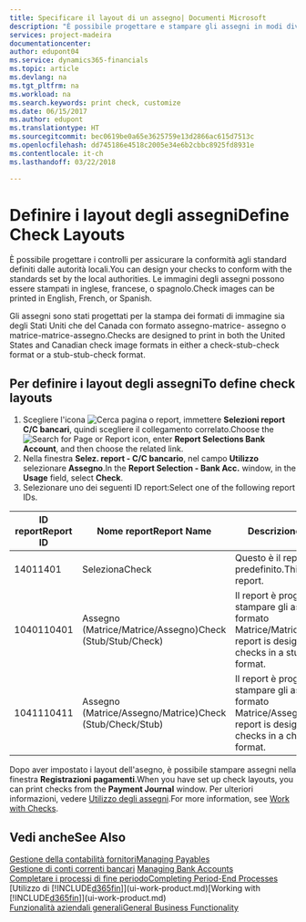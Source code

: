 ```yaml
---
title: Specificare il layout di un assegno| Documenti Microsoft
description: "È possibile progettare e stampare gli assegni in modi diversi per conformità agli standard."
services: project-madeira
documentationcenter: 
author: edupont04
ms.service: dynamics365-financials
ms.topic: article
ms.devlang: na
ms.tgt_pltfrm: na
ms.workload: na
ms.search.keywords: print check, customize
ms.date: 06/15/2017
ms.author: edupont
ms.translationtype: HT
ms.sourcegitcommit: bec0619be0a65e3625759e13d2866ac615d7513c
ms.openlocfilehash: dd745186e4518c2005e34e6b2cbbc8925fd8931e
ms.contentlocale: it-ch
ms.lasthandoff: 03/22/2018

---
```

# <a name="define-check-layouts"></a><span data-ttu-id="f0b35-103">Definire i layout degli assegni</span><span class="sxs-lookup"><span data-stu-id="f0b35-103">Define Check Layouts</span></span>
<span data-ttu-id="f0b35-104">È possibile progettare i controlli per assicurare la conformità agli standard definiti dalle autorità locali.</span><span class="sxs-lookup"><span data-stu-id="f0b35-104">You can design your checks to conform with the standards set by the local authorities.</span></span> <span data-ttu-id="f0b35-105">Le immagini degli assegni possono essere stampati in inglese, francese, o spagnolo.</span><span class="sxs-lookup"><span data-stu-id="f0b35-105">Check images can be printed in English, French, or Spanish.</span></span>

<span data-ttu-id="f0b35-106">Gli assegni sono stati progettati per la stampa dei formati di immagine sia degli Stati Uniti che del Canada con formato assegno-matrice- assegno o matrice-matrice-assegno.</span><span class="sxs-lookup"><span data-stu-id="f0b35-106">Checks are designed to print in both the United States and Canadian check image formats in either a check-stub-check format or a stub-stub-check format.</span></span>

## <a name="to-define-check-layouts"></a><span data-ttu-id="f0b35-107">Per definire i layout degli assegni</span><span class="sxs-lookup"><span data-stu-id="f0b35-107">To define check layouts</span></span>
1. <span data-ttu-id="f0b35-108">Scegliere l'icona ![Cerca pagina o report](media/ui-search/search_small.png "icona Cerca pagina o report"), immettere **Selezioni report C/C bancari**, quindi scegliere il collegamento correlato.</span><span class="sxs-lookup"><span data-stu-id="f0b35-108">Choose the ![Search for Page or Report](media/ui-search/search_small.png "Search for Page or Report icon") icon, enter **Report Selections Bank Account**, and then choose the related link.</span></span>
2. <span data-ttu-id="f0b35-109">Nella finestra **Selez. report - C/C bancario**, nel campo **Utilizzo** selezionare **Assegno**.</span><span class="sxs-lookup"><span data-stu-id="f0b35-109">In the **Report Selection - Bank Acc.** window, in the **Usage** field, select **Check**.</span></span>
3. <span data-ttu-id="f0b35-110">Selezionare uno dei seguenti ID report:</span><span class="sxs-lookup"><span data-stu-id="f0b35-110">Select one of the following report IDs.</span></span>

| <span data-ttu-id="f0b35-111">ID report</span><span class="sxs-lookup"><span data-stu-id="f0b35-111">Report ID</span></span> | <span data-ttu-id="f0b35-112">Nome report</span><span class="sxs-lookup"><span data-stu-id="f0b35-112">Report Name</span></span> | <span data-ttu-id="f0b35-113">Descrizione</span><span class="sxs-lookup"><span data-stu-id="f0b35-113">Description</span></span> |
| --- | --- | --- |
| <span data-ttu-id="f0b35-114">1401</span><span class="sxs-lookup"><span data-stu-id="f0b35-114">1401</span></span> |<span data-ttu-id="f0b35-115">Seleziona</span><span class="sxs-lookup"><span data-stu-id="f0b35-115">Check</span></span> |<span data-ttu-id="f0b35-116">Questo è il report predefinito.</span><span class="sxs-lookup"><span data-stu-id="f0b35-116">This is the default report.</span></span> |
| <span data-ttu-id="f0b35-117">10401</span><span class="sxs-lookup"><span data-stu-id="f0b35-117">10401</span></span> |<span data-ttu-id="f0b35-118">Assegno (Matrice/Matrice/Assegno)</span><span class="sxs-lookup"><span data-stu-id="f0b35-118">Check (Stub/Stub/Check)</span></span> |<span data-ttu-id="f0b35-119">Il report è progettato per stampare gli assegni in formato Matrice/Matrice/Assegno.</span><span class="sxs-lookup"><span data-stu-id="f0b35-119">This report is designed to print checks in a stub/stub/check format.</span></span> |
| <span data-ttu-id="f0b35-120">10411</span><span class="sxs-lookup"><span data-stu-id="f0b35-120">10411</span></span> |<span data-ttu-id="f0b35-121">Assegno (Matrice/Assegno/Matrice)</span><span class="sxs-lookup"><span data-stu-id="f0b35-121">Check (Stub/Check/Stub)</span></span> |<span data-ttu-id="f0b35-122">Il report è progettato per stampare gli assegni in formato Matrice/Assegno/Matrice.</span><span class="sxs-lookup"><span data-stu-id="f0b35-122">This report is designed to print checks in a check/stub/check format.</span></span> |

<span data-ttu-id="f0b35-123">Dopo aver impostato i layout dell'asegno, è possibile stampare assegni nella finestra **Registrazioni pagamenti**.</span><span class="sxs-lookup"><span data-stu-id="f0b35-123">When you have set up check layouts, you can print checks from the **Payment Journal** window.</span></span> <span data-ttu-id="f0b35-124">Per ulteriori informazioni, vedere [Utilizzo degli assegni](payables-how-work-checks.md).</span><span class="sxs-lookup"><span data-stu-id="f0b35-124">For more information, see [Work with Checks](payables-how-work-checks.md).</span></span>

## <a name="see-also"></a><span data-ttu-id="f0b35-125">Vedi anche</span><span class="sxs-lookup"><span data-stu-id="f0b35-125">See Also</span></span>
[<span data-ttu-id="f0b35-126">Gestione della contabilità fornitori</span><span class="sxs-lookup"><span data-stu-id="f0b35-126">Managing Payables</span></span>](payables-manage-payables.md)  
<span data-ttu-id="f0b35-127">[Gestione di conti correnti bancari](bank-manage-bank-accounts.md) </span><span class="sxs-lookup"><span data-stu-id="f0b35-127">[Managing Bank Accounts](bank-manage-bank-accounts.md) </span></span>  
[<span data-ttu-id="f0b35-128">Completare i processi di fine periodo</span><span class="sxs-lookup"><span data-stu-id="f0b35-128">Completing Period-End Processes</span></span>](year-how-complete-period-end-processes.md)  
<span data-ttu-id="f0b35-129">[Utilizzo di [!INCLUDE[d365fin](includes/d365fin_md.md)]](ui-work-product.md)</span><span class="sxs-lookup"><span data-stu-id="f0b35-129">[Working with [!INCLUDE[d365fin](includes/d365fin_md.md)]](ui-work-product.md)</span></span>  
[<span data-ttu-id="f0b35-130">Funzionalità aziendali generali</span><span class="sxs-lookup"><span data-stu-id="f0b35-130">General Business Functionality</span></span>](ui-across-business-areas.md)

